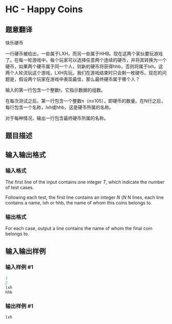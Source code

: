 # HC - Happy Coins

## 题意翻译

快乐硬币

一行硬币被给出，一些属于LXH，而另一些属于HHB。现在这两个家伙要玩游戏了。在每一轮游戏中，每个玩家可以选择任意两个连续的硬币，并将其转换为一个硬币，如果两个硬币属于同一个人，则新的硬币将获得hhb，否则将属于lxh。这两个人轮流玩这个游戏，LXH先玩。我们在游戏结束时只会剩一枚硬币。现在的问题是，假设两个玩家在游戏中表现最佳，那么最终硬币属于哪个人？

输入的第一行包含一个整数t，它指示数据的组数。

在每次测试之后，第一行包含一个整数n（n≤105），即硬币的数量。在N行之后，每行包含一个名称，lxh或hhb，这是硬币所属的名称。

对于每种情况，输出一行包含最终硬币所属的名称。

## 题目描述

## 输入输出格式

### 输入格式

The first line of the input contains one integer _T_, which indicate the number of test cases.

Following each test, the first line contains an integer _N_ (_N_ N lines, each line contains a name, lxh or hhb, the name of whom this coins belongs to.

### 输出格式

For each case, output a line contains the name of whom the final coin belongs to.

## 输入输出样例

### 输入样例 #1

```cpp
1
2
lxh
hhb
```


### 输出样例 #1

```cpp
lxh
```


